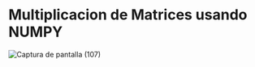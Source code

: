# Multiplicacion de Matrices usando NUMPY

![Captura de pantalla (107)](https://user-images.githubusercontent.com/66236038/122309885-c517ec00-ced4-11eb-96ad-d817f2717e66.png)

